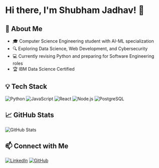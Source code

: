 # Hi there, I'm Shubham Jadhav! 👋

## 🚀 About Me
- 🎓 Computer Science Engineering student with AI-ML specialization
- 🔍 Exploring Data Science, Web Development, and Cybersecurity
- 💻 Currently revising Python and preparing for Software Engineering roles
- 🏆 IBM Data Science Certified

## 💡 Tech Stack
![Python](https://img.shields.io/badge/-Python-blue?style=flat&logo=python)
![JavaScript](https://img.shields.io/badge/-JavaScript-yellow?style=flat&logo=javascript)
![React](https://img.shields.io/badge/-React-blue?style=flat&logo=react)
![Node.js](https://img.shields.io/badge/-Node.js-green?style=flat&logo=node.js)
![PostgreSQL](https://img.shields.io/badge/-PostgreSQL-blue?style=flat&logo=postgresql)

## 📈 GitHub Stats
![GitHub Stats](https://github-readme-stats.vercel.app/api?username=Shubham-J-31&show_icons=true&theme=radical)

## 📫 Connect with Me
[![LinkedIn](https://img.shields.io/badge/-LinkedIn-blue?style=flat&logo=linkedin)](https://www.linkedin.com/in/shubham-jadhav)
[![GitHub](https://img.shields.io/badge/-GitHub-black?style=flat&logo=github)](https://github.com/Shubham-J-31)
